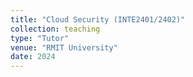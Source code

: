 ```yaml
---
title: "Cloud Security (INTE2401/2402)"
collection: teaching
type: "Tutor"
venue: "RMIT University"
date: 2024
---
```

